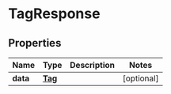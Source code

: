 
# TagResponse

## Properties
Name | Type | Description | Notes
------------ | ------------- | ------------- | -------------
**data** | [**Tag**](Tag.md) |  |  [optional]



